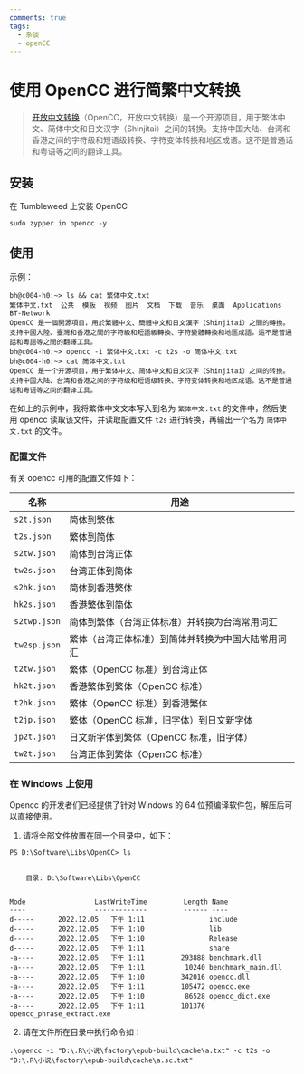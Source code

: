 ```yaml
---
comments: true
tags:
  - 杂谈
  - openCC
---
```


# 使用 OpenCC 进行简繁中文转换

>[开放中文转换](https://github.com/BYVoid/OpenCC)（OpenCC，开放中文转换）是一个开源项目，用于繁体中文、简体中文和日文汉字（Shinjitai）之间的转换。支持中国大陆、台湾和香港之间的字符级和短语级转换、字符变体转换和地区成语。这不是普通话和粤语等之间的翻译工具。

## 安装

在 Tumbleweed 上安装 OpenCC

```
sudo zypper in opencc -y
```

## 使用

示例：

```shell
bh@c004-h0:~> ls && cat 繁体中文.txt
繁体中文.txt  公共  模板  视频  图片  文档  下载  音乐  桌面  Applications  BT-Network
OpenCC 是一個開源項目，用於繁體中文、簡體中文和日文漢字（Shinjitai）之間的轉換。支持中國大陸、臺灣和香港之間的字符級和短語級轉換、字符變體轉換和地區成語。這不是普通話和粵語等之間的翻譯工具。
bh@c004-h0:~> opencc -i 繁体中文.txt -c t2s -o 简体中文.txt
bh@c004-h0:~> cat 简体中文.txt
OpenCC 是一个开源项目，用于繁体中文、简体中文和日文汉字（Shinjitai）之间的转换。支持中国大陆、台湾和香港之间的字符级和短语级转换、字符变体转换和地区成语。这不是普通话和粤语等之间的翻译工具。
```

在如上的示例中，我将繁体中文文本写入到名为 `繁体中文.txt` 的文件中，然后使用 opencc 读取该文件，并读取配置文件 `t2s` 进行转换，再输出一个名为 `简体中文.txt` 的文件。

### 配置文件

有关 opencc 可用的配置文件如下：

|名称|用途|
|---|---|
|`s2t.json`|简体到繁体|
|`t2s.json`|繁体到简体|
|`s2tw.json`|简体到台湾正体|
|`tw2s.json`|台湾正体到简体|
|`s2hk.json`|简体到香港繁体|
|`hk2s.json`|香港繁体到简体|
|`s2twp.json`|简体到繁体（台湾正体标准）并转换为台湾常用词汇|
|`tw2sp.json`|繁体（台湾正体标准）到简体并转换为中国大陆常用词汇|
|`t2tw.json`|繁体（OpenCC 标准）到台湾正体|
|`hk2t.json`|香港繁体到繁体（OpenCC 标准）|
|`t2hk.json`|繁体（OpenCC 标准）到香港繁体|
|`t2jp.json`|繁体（OpenCC 标准，旧字体）到日文新字体|
|`jp2t.json`|日文新字体到繁体（OpenCC 标准，旧字体）|
|`tw2t.json`|台湾正体到繁体（OpenCC 标准）|

### 在 Windows 上使用

Opencc 的开发者们已经提供了针对 Windows 的 64 位预编译软件包，解压后可以直接使用。

1. 请将全部文件放置在同一个目录中，如下：

```
PS D:\Software\Libs\OpenCC> ls


    目录: D:\Software\Libs\OpenCC


Mode                 LastWriteTime         Length Name
----                 -------------         ------ ----
d-----      2022.12.05   下午 1:11                include
d-----      2022.12.05   下午 1:10                lib
d-----      2022.12.05   下午 1:10                Release
d-----      2022.12.05   下午 1:11                share
-a----      2022.12.05   下午 1:11         293888 benchmark.dll
-a----      2022.12.05   下午 1:11          10240 benchmark_main.dll
-a----      2022.12.05   下午 1:10         342016 opencc.dll
-a----      2022.12.05   下午 1:11         105472 opencc.exe
-a----      2022.12.05   下午 1:10          86528 opencc_dict.exe
-a----      2022.12.05   下午 1:11         101376 opencc_phrase_extract.exe
```

2. 请在文件所在目录中执行命令如：

```
.\opencc -i "D:\.R\小说\factory\epub-build\cache\a.txt" -c t2s -o "D:\.R\小说\factory\epub-build\cache\a.sc.txt"
```